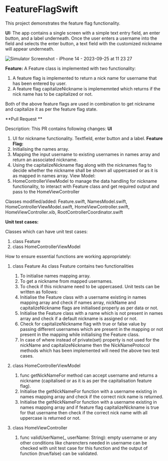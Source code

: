 # FeatureFlagSwift

This project demonstrates the feature flag functionality. 

**UI:**
The app contains a single screen with a simple text entry field, an enter button, and a label underneath. Once the user enters a username into the field and selects the enter button, a text field with the customized nickname will appear underneath.

![Simulator Screenshot - iPhone 14 - 2023-09-25 at 11 23 27](https://github.com/Akshaytule09/FeatureFlagSwift/assets/20128411/0e90fde0-de1c-4db3-8d5d-d293f96a521c)

**Feature:**
A Feature class is implemented with two functionality:
1. A feature flag is implemented to return a nick name for username that has been entered by user.
2. A feature flag capitalizeNickname is implememnted which returns if the nick name has to be capitalized or not.

Both of the above feature flags are used in combination to get nickname and capitalize it as per the feature flag state.

**Pull Request **

Description:
This PR contains following changes:
**UI**
1. UI for nickname functionality. Textfield, enter button and a label.
**Feature Flag:**
1. Initialising the names array.
2. Mapping the input username to existing usernames in names array and return an associated nickname. 
3. Using the capitalizeNickname flag along with the nicknames flag to decide whether the nickname shall be shown all uppercased or as it is as mapped in names array.
View Model:
1. HomeControllerViewModel to manage the data handling for nickname functionality, to interact with Feature class and get required output and pass to the HomeViewController

Classes modified/added:
Feature.swift, NamesModel.swift, HomeControllerViewModel.swift, HomeViewController.swift, HomeViewController.xib, RootControllerCoordinator.swift

**Unit test cases:**

Classes which can have unit test cases:
1. class Feature
2. class HomeControllerViewModel

How to ensure essential functions are working appropriately:
1. class Feature
 	As class Feature contains two functionalities
	1. To initialise names mapping array.
	2. To get a nickname from mapped usernames.
	3. To check if this nickname need to be uppercased.
  Unit tests can be written as follows:
  	 1. Initialise the Feature class with a username existing in names mapping array and check if names array, nickName and capitalizeNickname flags are initialised properly as per data or not.
    2. Initialise the Feature class with a name which is not present in names array and check if a default nickname is assigned or not.
    3. Check for capitalizeNickname flag with true or false value by passing different usernames which are present in the mapping or not present in the mapping while initialising the Feature class.
    4. In case of where instead of private(set) property is not used for the nickName and capitalizeNickname then the NickNameProtocol methods which has been implemented will need the above two test cases.

2. class HomeControllerViewModel
    1. func getNickNameFor method can accept username and returns a nickname (capitalised or as it is as per the capitalisation feature flag). 
    2. Initialise the getNickNameFor function with a username existing in names mapping array and check if the correct nick name is returned.
    3. Initialise the getNickNameFor function with a username existing in names mapping array and if feature flag capitalizeNickname is true for that username then check if the correct nick name with all uppercase is returned or not.

3. class HomeViewController
    1. func validUserName(_ userName: String): empty username or any other conditions like charencters needed in username can be checked with unit test case for this function and the output of function (true/false) can be validated.

